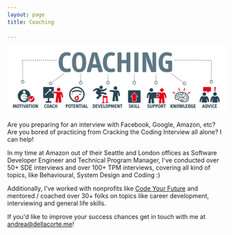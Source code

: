 ```yaml
---
layout: page
title: Coaching

---
```

![](/static/imgs/coaching-diagram.jpg.jpg "Coaching Diagram")

Are you preparing for an interview with Facebook, Google, Amazon, etc? Are you bored of practicing from Cracking the Coding Interview all alone? I can help!

In my time at Amazon out of their Seattle and London offices as Software Developer Engineer and Technical Program Manager,  I've conducted over 50+ SDE interviews and over 100+ TPM interviews, covering all kind of topics, like Behavioural, System Design and Coding :)

Additionally, I've worked with nonprofits like [Code Your Future]() and mentored / coached over 30+ folks on topics like career development, interviewing and general life skills.

If you'd like to improve your success chances get in touch with me at [andrea@dellacorte.me](mailto:andrea@dellacorte.me)!